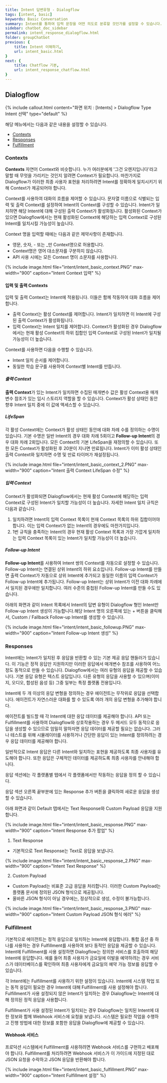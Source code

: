```yaml
---
title: Intent 답변유형 - Dialogflow
tags: [intent, basic]
keywords: Basic Conversation
summary: Intent를 통하여 입력 문장을 어떤 의도로 분류할 것인가를 설정할 수 있습니다.
sidebar: chatbot_doc_sidebar
permalink: intent_response_dialogflow.html
folder: groupChatbot
previous: {
    title: Intent 이해하기, 
    url: intent_basic.html
}
next: {
    title: Chatflow 기본,
    url: intent_response_chatflow.html
}
---
```


## Dialogflow
{% include callout.html content="화면 위치 : [Intents] > Dialogflow Type Intent 선택" type="default" %}

해당 메뉴에서는 다음과 같은 내용을 설정할 수 있습니다.<br/> 
 - [Contexts](intent_response_dialogflow.html#contexts)
 - [Responses](intent_response_dialogflow.html#responses)
 - [Fulfillment](intent_response_dialogflow.html#fulfillment)

### Contexts

**Contexts** 자연어 Context와 비슷합니다. 누가 여러분에게 '그건 오렌지입니다'라고 말할 때 무엇을 가리키는 것인지 알려면 Context가 필요합니다. 마찬가지로 Dialogflow가 이러한 최종 사용자 표현을 처리하려면 Intent를 정확하게 일치시키기 위해 Context가 제공되어야 합니다.

Context를 사용하여 대화의 흐름을 제어할 수 있습니다. 문자열 이름으로 식별되는 입력 및 출력 Context를 설정하여 Intent의 Context를 구성할 수 있습니다. Intent가 일치하면 해당 Intent에 대해 구성된 출력 Context가 활성화됩니다. 활성화된 Context가 있으면 Dialogflow에서는 현재 활성화된 Context에 해당하는 입력 Context로 구성된 Intent를 일치시킬 가능성이 높습니다.

Context 명을 입력할 때에는 다음과 같은 제약사항이 존재합니다.

- 영문, 숫자, - 또는 _만 Context명으로 허용합니다.
- Context명은 영어 대소문자를 구분하지 않습니다.
- API 사용 시에는 모든 Context 명이 소문자를 사용합니다.

{% include image.html file="intent/intent_basic_context.PNG" max-width="900" caption="Intent Context 입력" %} 

#### 입력 및 출력 Contexts

입력 및 출력 Context는 Intent에 적용됩니다. 이들은 함께 작동하여 대화 흐름을 제어합니다.

- 출력 Context는 활성 Context를 제어합니다. Intent가 일치하면 이 Intent에 구성된 출력 Context가 활성화됩니다.
- 입력 Context는 Intent 일치를 제어합니다. Context가 활성화된 경우 Dialogflow에서는 현재 활성 Context의 하위 집합인 입력 Context로 구성된 Intent가 일치될 가능성이 더 높습니다.

Context를 사용하면 다음을 수행할 수 있습니다.

- Intent 일치 순서를 제어합니다.
- 동일한 학습 문구를 사용하여 Context별 Intent를 만듭니다.

##### 출력 Context

**출력 Context**가 있는 Intent가 일치하면 수집된 매개변수 값은 활성 Context용 매개변수 참조가 있는 임시 스토리지 역할을 할 수 있습니다. Context가 활성 상태인 동안 향후 Intent 일치 중에 이 값에 액세스할 수 있습니다.

##### LifeSpan

각 활성 Context에는 Context가 활성 상태인 동안에 대화 차례 수를 정의하는 수명이 있습니다. 기본 수명은 일반 Intent의 경우 대화 차례 5회이고 **Follow-up Intent**의 경우 대화 차례 2회입니다. 모든 Context의 기본 LifeSpan을 재정의할 수 있습니다. 또한 모든 Context가 활성화된 후 20분이 지나면 만료됩니다. Intent가 이미 활성 상태인 출력 Context와 일치하면 수명 및 만료 타이머가 재설정됩니다.

{% include image.html file="intent/intent_basic_context_2.PNG" max-width="900" caption="Intent 출력 Context LifeSpan 수정" %} 

##### 입력 Context

Context가 활성화되면 Dialogflow에서는 현재 활성 Context에 해당하는 입력 Context로 구성된 Intent가 일치할 가능성이 더 높습니다. 자세한 Intent 일치 규칙은 다음과 같습니다.

1. 일치하려면 Intent의 입력 Context 목록이 현재 Context 목록의 하위 집합이어야 합니다. 이는 입력 Context가 없는 Intent의 경우에도 마찬가지입니다.
2. 1번 규칙을 충족하는 Intent의 경우 현재 활성 Context 목록과 가장 가깝게 일치하는 입력 Context 목록이 있는 Intent가 일치할 가능성이 더 높습니다.

##### Follow-up Intent

**Follow-up Intent**를 사용하여 Intent 쌍의 Context를 자동으로 설정할 수 있습니다. Follow-up Intent는 연결된 상위 Intent의 하위 요소입니다. Follow-up Intent를 만들면 출력 Context가 자동으로 상위 Intent에 추가되고 동일한 이름의 입력 Context가 Follow-up Intent에 추가됩니다. Follow-up Intent는 상위 Intent가 이전 대화 차례에서 일치된 경우에만 일치합니다. 여러 수준의 중첩된 Follow-up Intent를 만들 수도 있습니다.

아래의 화면과 같이 Intent 목록에서 Intent의 답변 유형이 Dialogflow 형인 Intent만 Follow-up Intent 생성이 가능합니다.해당 Intent 명의 오른쪽에 있는 + 버튼을 클릭해서, Custom / Fallback Follow-up Intent를 생성할 수 있습니다.

{% include image.html file="intent/intent_basic_followup.PNG" max-width="900" caption="Intent Follow-up Intent 생성" %} 

### Responses

Intent에는 Intent가 일치된 후 응답을 반환할 수 있는 기본 제공 응답 핸들러가 있습니다. 이 기능은 정적 응답만 지원하지만 이러한 응답에서 매개변수 참조를 사용하여 어느 정도 동적으로 만들 수 있습니다. Dialogflow에서는 여러 유형의 응답을 제공할 수 있습니다. 기본 응답 유형은 텍스트 응답입니다. 다른 유형의 응답을 사용할 수 있으며(이미지, 오디오, 합성된 음성 등) 그중 일부는 특정 플랫폼 전용입니다.

Intent에 두 개 이상의 응답 변형을 정의하는 경우 에이전트는 무작위로 응답을 선택합니다. 에이전트가 자연스러운 대화를 할 수 있도록 여러 개의 응답 변형을 추가해야 합니다.

에이전트를 빌드할 때 각 Intent에 대한 응답 데이터를 제공해야 합니다. API 또는 Fulfillment를 사용하여 Dialogflow와 상호작용하는 경우 두 메서드 모두 동적으로 응답을 생성할 수 있으므로 엄밀히 말하자면 응답 데이터를 제공할 필요는 없습니다. 그러나 테스트를 위해 시뮬레이터를 사용하거나 간단한 응답이 있는 Intent를 정의하려는 경우 응답 데이터를 제공해야 합니다.

일반적으로 Intent 응답은 다른 Intent와 일치하는 표현을 제공하도록 최종 사용자를 유도해야 합니다. 또한 응답은 구체적인 데이터를 제공하도록 최종 사용자를 안내해야 합니다. 

응답 섹션에는 각 플랫폼별 탭에서 각 플랫폼에서만 작동하는 응답을 정의 할 수 있습니다.

응답 섹션 오른쪽 끝부분에 있는 Response 추가 버튼을 클릭하여 새로운 응답을 생성할 수 있습니다. 

아래 화면과 같이 Default 탭에서는 Text Response와 Custom Payload 응답을 지원합니다. 

{% include image.html file="intent/intent_basic_response.PNG" max-width="900" caption="Intent Response 추가 팝업" %} 

1. Text Response
 - 기본적으로 Text Response는 Text로 응답을 보냅니다.

{% include image.html file="intent/intent_basic_response_2.PNG" max-width="900" caption="Intent Text Response" %} 

2. Custom Payload
 - Custom Payload는 비표준 고급 응답을 처리합니다. 이러한 Custom Payload는 플랫폼 문서에 정의된 JSON 형식으로 제공됩니다.
 - 올바른 JSON 형식이 아닐 경우에는, 정상적으로 생성, 수정이 불가능합니다.

{% include image.html file="intent/intent_basic_response_3.PNG" max-width="900" caption="Intent Custom Payload JSON 형식 에러" %} 

### Fulfillment

기본적으로 에이전트는 정적 응답으로 일치하는 Intent에 응답합니다. 통합 옵션 중 하나를 사용하는 경우 Fulfillment를 사용하여 보다 동적인 응답을 제공할 수 있습니다. Intent에 Fulfillment를 사용 설정하면 Dialogflow는 정의한 서비스를 호출하여 해당 Intent에 응답합니다. 예를 들어 최종 사용자가 금요일에 이발을 예약하려는 경우 서비스가 데이터베이스를 확인하여 최종 사용자에게 금요일의 예약 가능 정보를 응답할 수 있습니다.

각 Intent에는 Fulfillment를 사용하기 위한 설정이 있습니다. Intent에 시스템 작업 또는 동적 응답이 필요한 경우 Intent에 대해 Fulfillment를 사용 설정해야 합니다. Fulfillment가 사용 설정되지 않은 Intent가 일치하는 경우 Dialogflow는 Intent에 대해 정의된 정적 응답을 사용합니다.

Fulfillment가 사용 설정된 Intent가 일치되는 경우 Dialogflow는 일치된 Intent에 대한 정보와 함께 Webhook 서비스에 요청을 보냅니다. 시스템은 필요한 작업을 수행하고 진행 방법에 대한 정보를 포함한 응답을 Dialogflow에 제공할 수 있습니다. 

#### Webhook 서비스

프로덕션 시스템에서 Fulfillment를 사용하려면 Webhook 서비스를 구현하고 배포해야 합니다. Fulfillment를 처리하려면 Webhook 서비스가 이 가이드에 지정된 대로 JSON 요청을 수락하고 JSON 응답을 반환해야 합니다.

{% include image.html file="intent/intent_basic_fulfillment.PNG" max-width="900" caption="Intent Fulfillment 설정" %} 
